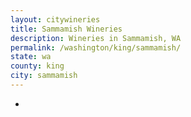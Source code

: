 ```yaml
---
layout: citywineries
title: Sammamish Wineries
description: Wineries in Sammamish, WA
permalink: /washington/king/sammamish/
state: wa
county: king
city: sammamish
---
```

-
